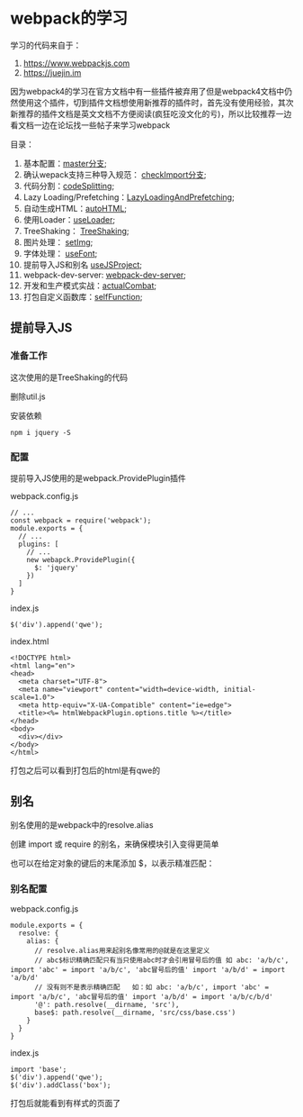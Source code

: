 # webpack的学习
学习的代码来自于：
1. https://www.webpackjs.com
2. https://juejin.im

因为webpack4的学习在官方文档中有一些插件被弃用了但是webpack4文档中仍然使用这个插件，切到插件文档想使用新推荐的插件时，首先没有使用经验，其次新推荐的插件文档是英文文档不方便阅读(疯狂吃没文化的亏)，所以比较推荐一边看文档一边在论坛找一些帖子来学习webpack

目录：

1. 基本配置：[master分支](https://github.com/ChunchunIsMe/studyWebpack "master");
2. 确认wepack支持三种导入规范： [checkImport分支](https://github.com/ChunchunIsMe/studyWebpack/tree/checkImport "checkImport");
3. 代码分割：[codeSplitting](https://github.com/ChunchunIsMe/studyWebpack/tree/codeSplitting "codeSplitting");
4. Lazy Loading/Prefetching：[LazyLoadingAndPrefetching](https://github.com/ChunchunIsMe/studyWebpack/tree/LazyLoadingAndPrefetching "LazyLoadingAndPrefetching");
5. 自动生成HTML：[autoHTML](https://github.com/ChunchunIsMe/studyWebpack/tree/autoHTML "autoHTML");
6. 使用Loader：[useLoader](https://github.com/ChunchunIsMe/studyWebpack/tree/useLoader "useLoader");
7. TreeShaking： [TreeShaking](https://github.com/ChunchunIsMe/studyWebpack/tree/TreeShaking "TreeShaking");
8. 图片处理： [setImg](https://github.com/ChunchunIsMe/studyWebpack/tree/setImg "setImg");
9. 字体处理： [useFont](https://github.com/ChunchunIsMe/studyWebpack/tree/useFont "useFont");
10. 提前导入JS和别名 [useJSProject](https://github.com/ChunchunIsMe/studyWebpack/tree/useJSProject "useJSProject");
11. webpack-dev-server: [webpack-dev-server](https://github.com/ChunchunIsMe/studyWebpack/tree/webpack-dev-server "webpack-dev-server");
12. 开发和生产模式实战：[actualCombat](https://github.com/ChunchunIsMe/studyWebpack/tree/actualCombat "actualCombat");
13. 打包自定义函数库：[selfFunction](https://github.com/ChunchunIsMe/studyWebpack/tree/selfFunction "selfFunction");

## 提前导入JS
### 准备工作
这次使用的是TreeShaking的代码

删除util.js

安装依赖
```
npm i jquery -S
```
### 配置
提前导入JS使用的是webpack.ProvidePlugin插件

webpack.config.js
```
// ...
const webpack = require('webpack');
module.exports = {
  // ...
  plugins: [
    // ...
    new webapck.ProvidePlugin({
      $: 'jquery'
    })
  ]
}
```
index.js
```
$('div').append('qwe');
```
index.html
```
<!DOCTYPE html>
<html lang="en">
<head>
  <meta charset="UTF-8">
  <meta name="viewport" content="width=device-width, initial-scale=1.0">
  <meta http-equiv="X-UA-Compatible" content="ie=edge">
  <title><%= htmlWebpackPlugin.options.title %></title>
</head>
<body>
  <div></div>
</body>
</html>
```
打包之后可以看到打包后的html是有qwe的
## 别名
别名使用的是webpack中的resolve.alias

创建 import 或 require 的别名，来确保模块引入变得更简单

也可以在给定对象的键后的末尾添加 $，以表示精准匹配：
### 别名配置
webpack.config.js
```
module.exports = {
  resolve: {
    alias: {
      // resolve.alias用来起别名像常用的@就是在这里定义
      // abc$标识精确匹配只有当只使用abc时才会引用冒号后的值 如 abc: 'a/b/c', import 'abc' = import 'a/b/c', 'abc冒号后的值' import 'a/b/d' = import 'a/b/d'
      // 没有则不是表示精确匹配   如：如 abc: 'a/b/c', import 'abc' = import 'a/b/c', 'abc冒号后的值' import 'a/b/d' = import 'a/b/c/b/d'
      '@': path.resolve(__dirname, 'src'),
      base$: path.resolve(__dirname, 'src/css/base.css')
    }
  }
}
```
index.js
```
import 'base';
$('div').append('qwe');
$('div').addClass('box');
```
打包后就能看到有样式的页面了